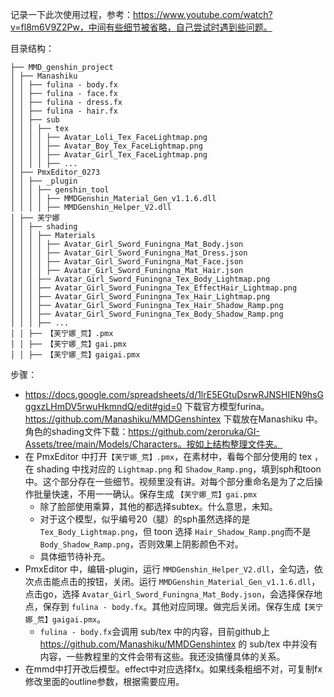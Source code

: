 
记录一下此次使用过程，参考：https://www.youtube.com/watch?v=fl8m6V9Z2Pw，中间有些细节被省略，自己尝试时遇到些问题。

目录结构：
```
├── MMD_genshin_project
│ ├── Manashiku
│ │ ├── fulina - body.fx
│ │ ├── fulina - face.fx
│ │ ├── fulina - dress.fx
│ │ ├── fulina - hair.fx
│ │ ├── sub
│ │ │ ├── tex
│ │ │ │ ├── Avatar_Loli_Tex_FaceLightmap.png
│ │ │ │ ├── Avatar_Boy_Tex_FaceLightmap.png
│ │ │ │ ├── Avatar_Girl_Tex_FaceLightmap.png
│ │ │ │ ├── ...
│ ├── PmxEditor_0273
│ │ ├── _plugin
│ │ │ ├── genshin_tool
│ │ │ │ ├── MMDGenshin_Material_Gen_v1.1.6.dll
│ │ │ │ ├── MMDGenshin_Helper_V2.dll
│ ├── 芙宁娜
│ │ ├── shading
│ │ │ ├── Materials
│ │ │ │ ├── Avatar_Girl_Sword_Funingna_Mat_Body.json
│ │ │ │ ├── Avatar_Girl_Sword_Funingna_Mat_Dress.json
│ │ │ │ ├── Avatar_Girl_Sword_Funingna_Mat_Face.json
│ │ │ │ ├── Avatar_Girl_Sword_Funingna_Mat_Hair.json
│ │ │ ├── Avatar_Girl_Sword_Funingna_Tex_Body_Lightmap.png
│ │ │ ├── Avatar_Girl_Sword_Funingna_Tex_EffectHair_Lightmap.png
│ │ │ ├── Avatar_Girl_Sword_Funingna_Tex_Hair_Lightmap.png
│ │ │ ├── Avatar_Girl_Sword_Funingna_Tex_Hair_Shadow_Ramp.png
│ │ │ ├── Avatar_Girl_Sword_Funingna_Tex_Body_Shadow_Ramp.png
│ │ │ ├── ...
│ │ ├── 【芙宁娜_荒】.pmx
│ │ ├── 【芙宁娜_荒】gai.pmx
│ │ ├── 【芙宁娜_荒】gaigai.pmx
```
步骤：
- https://docs.google.com/spreadsheets/d/1lrE5EGtuDsrwRJNSHIEN9hsGggxzLHmDV5rwuHkmndQ/edit#gid=0 下载官方模型furina。https://github.com/Manashiku/MMDGenshintex 下载放在Manashiku 中。角色的shading文件下载：https://github.com/zeroruka/GI-Assets/tree/main/Models/Characters。按如上结构整理文件夹。
- 在 PmxEditor 中打开`【芙宁娜_荒】.pmx`，在素材中，看每个部分使用的 tex ，在 shading 中找对应的 `Lightmap.png` 和 `Shadow_Ramp.png`，填到sph和toon中。这个部分存在一些细节。视频里没有讲。对每个部分重命名是为了之后操作批量快速，不用一一确认。保存生成 `【芙宁娜_荒】gai.pmx`
  - 除了脸部使用乘算，其他的都选择subtex。什么意思，未知。
  - 对于这个模型，似乎编号20（腿）的sph虽然选择的是`Tex_Body_Lightmap.png`，但 toon 选择 `Hair_Shadow_Ramp.png`而不是 `Body_Shadow_Ramp.png`，否则效果上阴影颜色不对。
  - 具体细节待补充。
- PmxEditor 中，编辑-plugin，运行 `MMDGenshin_Helper_V2.dll`，全勾选，依次点击能点击的按钮，关闭。运行 `MMDGenshin_Material_Gen_v1.1.6.dll`，点击go，选择 `Avatar_Girl_Sword_Funingna_Mat_Body.json`，会选择保存地点，保存到 `fulina - body.fx`。其他对应同理。做完后关闭。保存生成`【芙宁娜_荒】gaigai.pmx`。
  - `fulina - body.fx`会调用 sub/tex 中的内容，目前github上 https://github.com/Manashiku/MMDGenshintex 的 sub/tex 中并没有内容，一些教程里的文件会带有这些。我还没搞懂具体的关系。
- 在mmd中打开改后模型。effect中对应选择fx。如果线条粗细不对，可复制fx修改里面的outline参数，根据需要应用。
